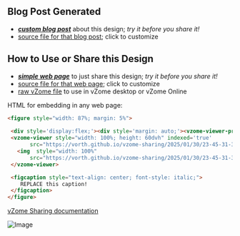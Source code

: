 
## Blog Post Generated

 - [***custom blog post***](<https://vorth.github.io/vzome-sharing/2025/01/30/Welcome-to-vZome-23-45-31-309Z.html>) about this design; *try it before you share it!*
 - [source file for that blog post](<https://github.com/vorth/vzome-sharing/edit/main/_posts/2025-01-30-Welcome-to-vZome-23-45-31-309Z.md>); click to customize
 


## How to Use or Share this Design

 - [***simple web page***](<https://vorth.github.io/vzome-sharing/2025/01/30/23-45-31-309Z-Welcome-to-vZome/>) to just share this design; *try it before you share it!*
 - [source file for that web page](<https://github.com/vorth/vzome-sharing/edit/main/2025/01/30/23-45-31-309Z-Welcome-to-vZome/index.md>); click to customize
 - [raw vZome file](<https://raw.githubusercontent.com/vorth/vzome-sharing/main/2025/01/30/23-45-31-309Z-Welcome-to-vZome/Welcome-to-vZome.vZome>) to use in vZome desktop or vZome Online
 
 HTML for embedding in any web page:
 ```html
<figure style="width: 87%; margin: 5%">
  
  <div style='display:flex;'><div style='margin: auto;'><vzome-viewer-previous load-camera='true' label='prev step'></vzome-viewer-previous><vzome-viewer-next load-camera='true' label='next step'></vzome-viewer-next></div></div>
  <vzome-viewer style="width: 100%; height: 60dvh" indexed='true'
        src="https://vorth.github.io/vzome-sharing/2025/01/30/23-45-31-309Z-Welcome-to-vZome/Welcome-to-vZome.vZome" >
    <img  style="width: 100%"
        src="https://vorth.github.io/vzome-sharing/2025/01/30/23-45-31-309Z-Welcome-to-vZome/Welcome-to-vZome.png" >
  </vzome-viewer>

  <figcaption style="text-align: center; font-style: italic;">
     REPLACE this caption!
  </figcaption>
</figure>

 ```

[vZome Sharing documentation](https://vzome.github.io/vzome/sharing.html#how-it-works)

![Image](<Welcome-to-vZome.png>)


